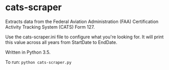 # cats-scraper
Extracts data from the Federal Aviation Administration (FAA) Certification Activity Tracking System (CATS) Form 127.

Use the cats-scraper.ini file to configure what you're looking for. It will print this value across all years from StartDate to EndDate.

Written in Python 3.5.

To run:
`python cats-scraper.py`

